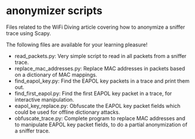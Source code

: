 # anonymizer scripts
Files related to the WiFi Diving article covering how to anonymize a sniffer trace using Scapy.

The following files are available for your learning pleasure!

 - read_packets.py: Very simple script to read in all packets from a sniffer trace.
 - replace_mac_addresses.py: Replace MAC addresses in packets based on a dictionary of MAC mappings.
 - find_eapol_key.py: Find the EAPOL key packets in a trace and print them out.
 - find_first_eapol.py: Find the first EAPOL key packet in a trace, for interactive manipulation.
 - eapol_key_replace.py: Obfuscate the EAPOL key packet fields which could be used for offline dictionary attacks.
 - obfuscate_trace.py: Complete program to replace MAC addresses and to manipulate EAPOL key packet fields, to do a partial anonymization of a sniffer trace.
